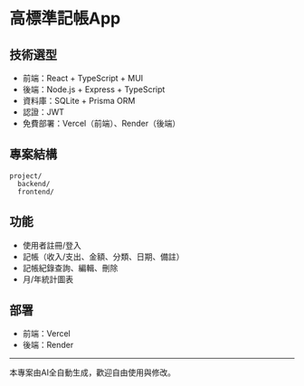 # 高標準記帳App

## 技術選型
- 前端：React + TypeScript + MUI
- 後端：Node.js + Express + TypeScript
- 資料庫：SQLite + Prisma ORM
- 認證：JWT
- 免費部署：Vercel（前端）、Render（後端）

## 專案結構
```
project/
  backend/
  frontend/
```

## 功能
- 使用者註冊/登入
- 記帳（收入/支出、金額、分類、日期、備註）
- 記帳紀錄查詢、編輯、刪除
- 月/年統計圖表

## 部署
- 前端：Vercel
- 後端：Render

---

本專案由AI全自動生成，歡迎自由使用與修改。 